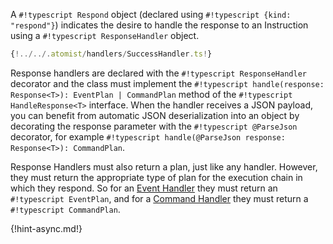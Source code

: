 A `#!typescript Respond` object (declared using `#!typescript {kind: "respond"}`) 
indicates the desire to handle the response to an Instruction using a
`#!typescript ResponseHandler` object. 

```typescript
{!../../.atomist/handlers/SuccessHandler.ts!}
```

Response handlers are declared with the `#!typescript ResponseHandler` decorator
and the class must implement the
`#!typescript handle(response: Response<T>): EventPlan | CommandPlan` method of the
`#!typescript HandleResponse<T>` interface. When the handler receives a JSON
payload, you can benefit from automatic JSON deserialization into an object by
decorating the response parameter with the `#!typescript @ParseJson` decorator,
for example `#!typescript handle(@ParseJson response: Response<T>): CommandPlan`.

Response Handlers must also return a plan, just like any handler. However, they
must return the appropriate type of plan for the execution chain in which they 
respond. So for an [Event Handler](/user-guide/rug/event-handlers.md) they must
return an `#!typescript EventPlan`, and for a [Command Handler](/user-guide/rug/command-handlers.md)
they must return a `#!typescript CommandPlan`.

{!hint-async.md!}
